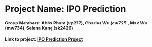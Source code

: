 # Project Name: IPO Prediction
#### Group Members: Abby Pham (vp237), Charles Wu (cw725), Max Wu (mw734), Selena Kang (sk2426)
#### Link to project: [IPO Prediction Project](https://github.com/vp237/IPO_Prediction)
